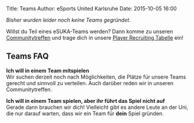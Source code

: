 Title: Teams
Author: eSports United Karlsruhe
Date: 2015-10-05 16:00

*Bisher wurden leider noch keine Teams gegründet.*

Willst du Teil eines eSUKA-Teams werden? Dann komme zu unseren [Communitytreffen]({{SITEURL}}/pages/veranstaltungen.html) und trage dich in unsere [Player Recruiting Tabelle](https://docs.google.com/spreadsheets/d/12OCJErhiWWMs6bIrRHlalayINJ-2KP6VF4pFRTDnHcw/edit#gid=0) ein!

## Teams FAQ

**Ich will in einem Team mitspielen**  
Wir suchen derzeit noch nach Möglichkeiten, die Plätze für unsere Teams gerecht und sinnvoll zu verteilen. Auch darüber reden wir in unseren Communitytreffen.

**Ich will in einem Team spielen, aber ihr führt das Spiel nicht auf**  
Gerade dann brauchen wir dich! Vielleicht gibt es andere Leute an der Uni, die nur darauf warten, dass wir ein Team für **dein** Spiel gründen.